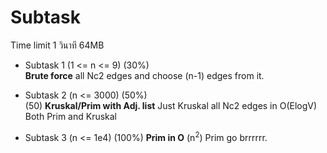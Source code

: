 # Subtask
Time limit 1 วินาที 64MB 
* Subtask 1 (1 <= n <= 9) (30%) <br>
<b>Brute force</b> all Nc2 edges and choose (n-1) edges from it.

* Subtask 2 (n <= 3000) (50%) <br> (50)
<b>Kruskal/Prim with Adj. list</b> Just Kruskal all Nc2 edges in O(ElogV) Both Prim and Kruskal

* Subtask 3 (n <= 1e4) (100%)
<b>Prim in O</b> (n<sup>2</sup>) Prim go brrrrrr.
    

